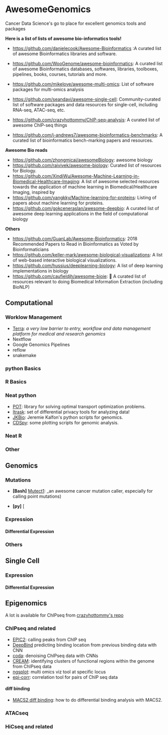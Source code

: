 # AwesomeGenomics
Cancer Data Science's go to place for excellent genomics tools and packages

__Here is a list of lists of awesome bio-informatics tools!__
- https://github.com/danielecook/Awesome-Bioinformatics :A curated list of awesome Bioinformatics libraries and software.
- https://github.com/WooGenome/awesome-bioinformatics: A curated list of awesome Bioinformatics databases, softwares, libraries, toolboxes, pipelines, books, courses, tutorials and more.
- https://github.com/mikelove/awesome-multi-omics: List of software packages for multi-omics analysis
- https://github.com/seandavi/awesome-single-cell: Community-curated list of software packages and data resources for single-cell, including RNA-seq, ATAC-seq, etc.
- https://github.com/crazyhottommy/ChIP-seq-analysis: A curated list of awesome ChIP-seq things


- https://github.com/j-andrews7/awesome-bioinformatics-benchmarks: A curated list of bioinformatics bench-marking papers and resources.


__Awesome Bio reads__
- https://github.com/zhongmicai/awesomeBiology: awesome biology
- https://github.com/raivivek/awesome-biology: Curated list of resources for Biology.
- https://github.com/XindiWu/Awesome-Machine-Learning-in-Biomedical-Healthcare-Imaging: A list of awesome selected resources towards the application of machine learning in Biomedical/Healthcare Imaging, inspired by
- https://github.com/yangkky/Machine-learning-for-proteins: Listing of papers about machine learning for proteins.
- https://github.com/gokceneraslan/awesome-deepbio: A curated list of awesome deep learning applications in the field of computational biology

__Others__

- https://github.com/GuanLab/Awesome-Bioinformatics: 2018 Recommended Papers to Read in Bioinformatics as Voted by Bioinformaticians
- https://github.com/keller-mark/awesome-biological-visualizations: A list of web-based interactive biological visualizations.
- https://github.com/hussius/deeplearning-biology: A list of deep learning implementations in biology
- https://github.com/caufieldjh/awesome-bioie: 🧫 A curated list of resources relevant to doing Biomedical Information Extraction (including BioNLP)
 

## Computational

### Worklow Management

- [Terra](https://app.terra.bio/): _a very low barrier to entry, workflow and data management platform for medical and research genomics_
- Nextflow
- Google Genomics Pipelines
- reflow
- snakemake

### python Basics


### R Basics


### Neat python

- [POT](https://github.com/rflamary/POT): library for solving optimal transport optimization problems.
- [Itrask](https://github.com/iamtrask): set of differential privacy tools for analyzing data!
- [JKBio](): Jeremie Kalfon's python scripts for genomics.
- [CDSpy](): some plotting scripts for genomic analysis.



### Neat R


### Other

## Genomics

### Mutations

- __[Bash]__ [Mutect1](https://github.com/broadinstitute/mutect): _an awesome cancer mutation caller, especially for calling point mutations)

- __[py]__ [

### Expression


#### Differential Expression



### Others



## Single Cell

### Expression


#### Differential Expression


## Epigenomics

A lot is available for ChIPseq from [crazyhottommy's repo](https://github.com/crazyhottommy/ChIP-seq-analysis) 

### ChIPseq and related

- [EPIC2](https://github.com/biocore-ntnu/epic2): calling peaks from ChIP seq
- [DeepBind](http://tools.genes.toronto.edu/deepbind) predicting binding location from previous binding data with CNN
- [coda](https://github.com/kundajelab/coda): denoising ChIPseq data with CNNs
- [CREAM](https://github.com/bhklab/CREAM): identifying clusters of functional regions within the genome from ChIPseq data
- [ngsplot](https://github.com/shenlab-sinai/ngsplot): multi omics viz tool at specific locus
- [epi-corr](https://github.com/broadinstitute/epi-correlation): correlation tool for pairs of ChIP seq data

#### diff binding 

- [MACS2 diff binding](https://github.com/taoliu/MACS/wiki/Call-differential-binding-events): how to do differential binding analysis with MACS2.


### ATACseq


### HiCseq and related
